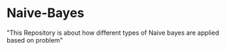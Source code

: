 # Naive-Bayes
"This Repository is about how different types of Naive bayes are applied based on problem"
